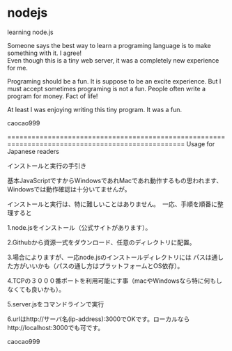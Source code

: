 # nodejs
learning node.js


Someone says the best way to learn a programing language is to make something with it. I agree!  
Even though this is a tiny web server, it was a completely new experience for me.

Programing should be a fun.  It is suppose to be an excite experience. 
But I must accept sometimes programing is not a fun. 
People often write a program for money.  Fact of life!

At least I was enjoying writing this  tiny program. It was a fun.

caocao999

==================================================================================================
Usage for Japanese readers

インストールと実行の手引き

基本JavaScriptですからWindowsであれMacであれ動作するもの思われます、
Windowsでは動作確認は十分いてませんが。

インストールと実行は、特に難しいことはありません。　一応、手順を順番に整理すると

1.node.jsをインストール（公式サイトがあります）。

2.Githubから資源一式をダウンロード、任意のディレクトリに配置。

3.場合によりますが、一応node.jsのインストールディレクトリには
  パスは通した方がいいかも（パスの通し方はプラットフォームとOS依存）。

4.TCPの３０００番ポートを利用可能にす事（macやWindowsなら特に何もしなくても良いかも）。

5.server.jsをコマンドラインで実行

6.urlはhttp://サーバ名(ip-address):3000でOKです。ローカルならhttp://localhost:3000でも可です。

caocao999










